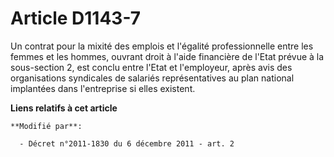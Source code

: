 # Article D1143-7

Un     contrat pour la mixité des emplois et l'égalité professionnelle entre les femmes et les hommes, ouvrant droit à l'aide
financière de l'Etat prévue à la sous-section 2, est conclu entre l'Etat et l'employeur, après avis des organisations
syndicales de salariés représentatives au plan national implantées dans l'entreprise si elles existent.

**Liens relatifs à cet article**

	**Modifié par**:

	  - Décret n°2011-1830 du 6 décembre 2011 - art. 2
